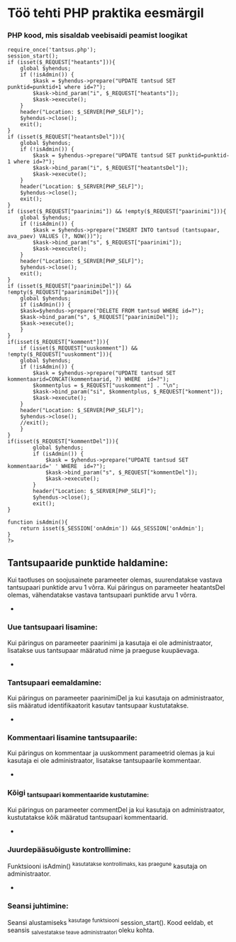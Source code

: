 # Töö tehti PHP praktika eesmärgil
### PHP kood, mis sisaldab veebisaidi peamist loogikat
```
require_once('tantsus.php');
session_start();
if (isset($_REQUEST["heatants"])){
    global $yhendus;
    if (!isAdmin()) {
        $kask = $yhendus->prepare("UPDATE tantsud SET punktid=punktid+1 where id=?");
        $kask->bind_param("i", $_REQUEST["heatants"]);
        $kask->execute();
    }
    header("Location: $_SERVER[PHP_SELF]");
    $yhendus->close();
    exit();
}
if (isset($_REQUEST["heatantsDel"])){
    global $yhendus;
    if (!isAdmin()) {
        $kask = $yhendus->prepare("UPDATE tantsud SET punktid=punktid-1 where id=?");
        $kask->bind_param("i", $_REQUEST["heatantsDel"]);
        $kask->execute();
    }
    header("Location: $_SERVER[PHP_SELF]");
    $yhendus->close();
    exit();
}
if (isset($_REQUEST["paarinimi"]) && !empty($_REQUEST["paarinimi"])){
    global $yhendus;
    if (!isAdmin()) {
        $kask = $yhendus->prepare("INSERT INTO tantsud (tantsupaar, ava_paev) VALUES (?, NOW())");
        $kask->bind_param("s", $_REQUEST["paarinimi"]);
        $kask->execute();
    }
    header("Location: $_SERVER[PHP_SELF]");
    $yhendus->close();
    exit();
}
if (isset($_REQUEST["paarinimiDel"]) && !empty($_REQUEST["paarinimiDel"])){
    global $yhendus;
    if (isAdmin()) {
    $kask=$yhendus->prepare("DELETE FROM tantsud WHERE id=?");
    $kask->bind_param("s", $_REQUEST["paarinimiDel"]);
    $kask->execute();
    }
}
if(isset($_REQUEST["komment"])){
    if (isset($_REQUEST["uuskomment"]) && !empty($_REQUEST["uuskomment"])){
    global $yhendus;
    if (!isAdmin()) {
        $kask = $yhendus->prepare("UPDATE tantsud SET kommentaarid=CONCAT(kommentaarid, ?) WHERE  id=?");
        $kommentplus = $_REQUEST["uuskomment"] . "\n";
        $kask->bind_param("si", $kommentplus, $_REQUEST["komment"]);
        $kask->execute();
    }
    header("Location: $_SERVER[PHP_SELF]");
    $yhendus->close();
    //exit();
    }
}
if(isset($_REQUEST["kommentDel"])){
        global $yhendus;
        if (isAdmin()) {
            $kask = $yhendus->prepare("UPDATE tantsud SET kommentaarid=' ' WHERE  id=?");
            $kask->bind_param("s", $_REQUEST["kommentDel"]);
            $kask->execute();
        }
        header("Location: $_SERVER[PHP_SELF]");
        $yhendus->close();
        exit();
}

function isAdmin(){
    return isset($_SESSION['onAdmin']) &&$_SESSION['onAdmin'];
}
?>
```

## Tantsupaaride punktide haldamine:
Kui taotluses on soojusainete parameeter olemas, suurendatakse vastava tantsupaari punktide arvu 1 võrra.
Kui päringus on parameeter heatantsDel olemas, vähendatakse vastava tantsupaari punktide arvu 1 võrra.

*
### Uue tantsupaari lisamine:
Kui päringus on parameeter paarinimi ja kasutaja ei ole administraator, lisatakse uus tantsupaar määratud nime ja praeguse kuupäevaga.

*
### Tantsupaari eemaldamine:
Kui päringus on parameeter paarinimiDel ja kui kasutaja on administraator, siis määratud identifikaatorit kasutav tantsupaar kustutatakse.

*
### Kommentaari lisamine tantsupaarile:
Kui päringus on kommentaar ja uuskomment parameetrid olemas ja kui kasutaja ei ole administraator, lisatakse tantsupaarile kommentaar.

*
### Kõigi <sub>tantsupaari kommentaaride kustutamine:</sub>
Kui päringus on parameeter commentDel ja kui kasutaja on administraator, kustutatakse kõik määratud tantsupaari kommentaarid.

*
### Juurdepääsuõiguste kontrollimine:
Funktsiooni isAdmin() <sup> kasutatakse kontrollimaks, kas praegune</sup>  kasutaja on administraator.

*
### Seansi juhtimine:
Seansi alustamiseks <sup> kasutage funktsiooni </sup> session_start().
Kood eeldab, et seansis <sub> salvestatakse teave administraatori </sub> oleku kohta.
